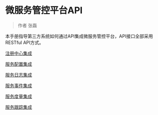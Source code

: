 # 微服务管控平台API

> 作者 张磊

本手册指导第三方系统如何通过API集成微服务管控平台，API接口全部采用RESTful API方式。

[注册中心集成](API/DiscoveryAPI.md)

[服务配置集成](API/ConfigAPI.md)

[服务日志集成](API/LogsAPI.md)

[服务事件集成](API/EventAPI.md)

[服务度量集成](API/MetricsAPI.md)

[服务跟踪集成](API/TracesAPI.md)

